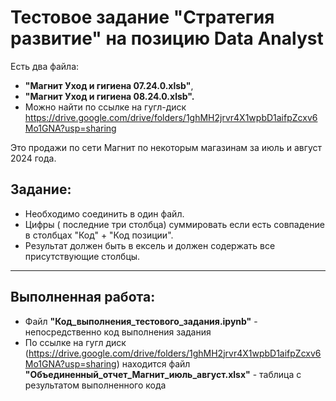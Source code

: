 # Тестовое задание "Стратегия развитие" на позицию Data Analyst

Есть два файла:
- **"Магнит Уход и гигиена 07.24.0.xlsb"**, 
- **"Магнит Уход и гигиена 08.24.0.xlsb".**
-  Можно найти по ссылке на гугл-диск https://drive.google.com/drive/folders/1ghMH2jrvr4X1wpbD1aifpZcxv6Mo1GNA?usp=sharing

Это продажи по сети Магнит по некоторым магазинам за июль и август 2024 года. 

## Задание:
- Необходимо соединить в один файл. 
- Цифры ( последние три столбца) суммировать если есть совпадение в столбцах "Код" + "Код позиции".  
- Результат должен быть в ексель и должен содержать все присутствующие столбцы.

---
## Выполненная работа:
- Файл **"Код_выполнения_тестового_задания.ipynb"** - непосредственно код выполнения задания
- По ссылке на гугл диск (https://drive.google.com/drive/folders/1ghMH2jrvr4X1wpbD1aifpZcxv6Mo1GNA?usp=sharing) находится файл **"Объединенный_отчет_Магнит_июль_август.xlsx"** - таблица с результатом выполненного кода
